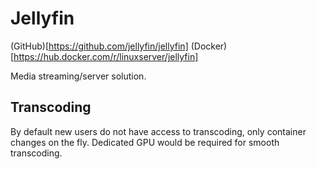 # Jellyfin

(GitHub)[https://github.com/jellyfin/jellyfin]
(Docker)[https://hub.docker.com/r/linuxserver/jellyfin]

Media streaming/server solution.

## Transcoding

By default new users do not have access to transcoding, only container changes on the fly. Dedicated GPU would be required for smooth transcoding.